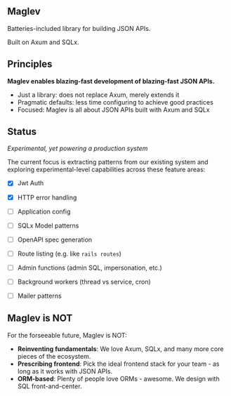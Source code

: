 ## Maglev

Batteries-included library for building JSON APIs.

Built on Axum and SQLx.

## Principles

**Maglev enables blazing-fast development of blazing-fast JSON APIs.**

- Just a library: does not replace Axum, merely extends it
- Pragmatic defaults: less time configuring to achieve good practices
- Focused: Maglev is all about JSON APIs built with Axum and SQLx

## Status

*Experimental, yet powering a production system*

The current focus is extracting patterns from our existing system
and exploring experimental-level capabilities across these feature areas:

- [x] Jwt Auth
- [x] HTTP error handling
- [ ] Application config
- [ ] SQLx Model patterns
- [ ] OpenAPI spec generation
- [ ] Route listing (e.g. like `rails routes`)
- [ ] Admin functions (admin SQL, impersonation, etc.)
- [ ] Background workers (thread vs service, cron)
- [ ] Mailer patterns


## Maglev is NOT

For the forseeable future, Maglev is NOT:

- **Reinventing fundamentals**: We love Axum, SQLx, and many more core pieces of the ecosystem.
- **Prescribing frontend**: Pick the ideal frontend stack for your team - as long as it works with JSON APIs.    
- **ORM-based**: Plenty of people love ORMs - awesome. We design with SQL front-and-center.

